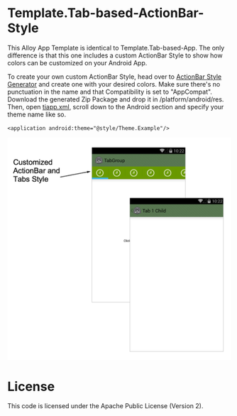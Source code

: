 # Template.Tab-based-ActionBar-Style

This Alloy App Template is identical to Template.Tab-based-App.  The only difference is that this one includes a custom ActionBar Style to show how colors can be customized on your Android App.

To create your own custom ActionBar Style, head over to [ActionBar Style Generator](http://jgilfelt.github.io/android-actionbarstylegenerator/#name=example&compat=holo&theme=light&actionbarstyle=solid&texture=0&hairline=0&neutralPressed=1&backColor=E4E4E4%2C100&secondaryColor=D6D6D6%2C100&tabColor=33B5E5%2C100&tertiaryColor=F2F2F2%2C100&accentColor=33B5E5%2C100&cabBackColor=FFFFFF%2C100&cabHighlightColor=33B5E5%2C100) and create one with your desired colors.  Make sure there's no punctuation in the name and that Compatibility is set to "AppCompat".  Download the generated Zip Package and drop it in /platform/android/res.  Then, open [tiapp.xml](tiapp.xml#L42), scroll down to the Android section and specify your theme name like so.

	<application android:theme="@style/Theme.Example"/>

![](screenshot.png)

# License

This code is licensed under the Apache Public License (Version 2).